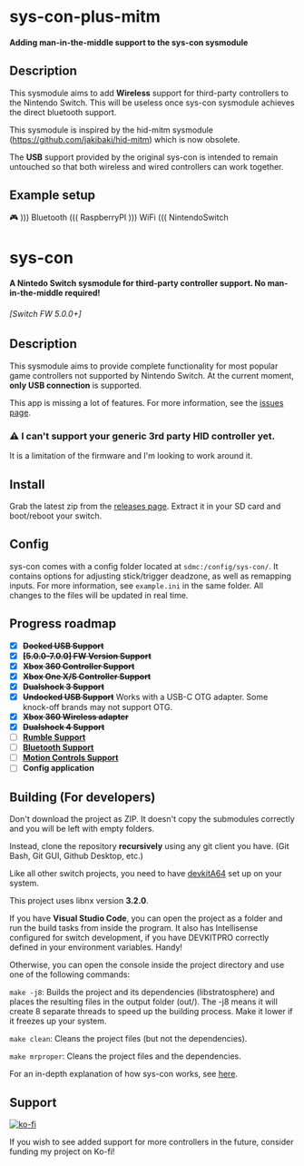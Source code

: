 # sys-con-plus-mitm

#### Adding man-in-the-middle support to the sys-con sysmodule 

## Description
This sysmodule aims to add **Wireless** support for third-party controllers to the Nintendo Switch. This will be useless once sys-con sysmodule achieves the direct bluetooth support.

This sysmodule is inspired by the hid-mitm sysmodule (https://github.com/jakibaki/hid-mitm) which is now obsolete.

The **USB** support provided by the original sys-con is intended to remain untouched so that both wireless and wired controllers can work together.

## Example setup

🎮 )))  Bluetooth  ((( RaspberryPI )))    WiFi   ((( NintendoSwitch

# sys-con

#### A Nintedo Switch sysmodule for third-party controller support. No man-in-the-middle required! 
###### \[Switch FW 5.0.0+\]


## Description
This sysmodule aims to provide complete functionality for most popular game controllers not supported by Nintendo Switch.
At the current moment, **only USB connection** is supported.

This app is missing a lot of features. For more information, see the [issues page](https://github.com/cathery/sys-con/issues).

### ⚠ I can't support your generic 3rd party HID controller yet.
It is a limitation of the firmware and I'm looking to work around it.


## Install

Grab the latest zip from the [releases page](https://github.com/cathery/sys-con/releases). Extract it in your SD card and boot/reboot your switch.

## Config

sys-con comes with a config folder located at `sdmc:/config/sys-con/`. It contains options for adjusting stick/trigger deadzone, as well as remapping inputs. For more information, see `example.ini` in the same folder. All changes to the files will be updated in real time.

## Progress roadmap
- [x] **~~Docked USB Support~~**
- [x] **~~\[5.0.0-7.0.0\] FW Version Support~~**
- [x] **~~Xbox 360 Controller Support~~**
- [x] **~~Xbox One X/S Controller Support~~**
- [x] **~~Dualshock 3 Support~~**
- [x] **~~Undocked USB Support~~** Works with a USB-C OTG adapter. Some knock-off brands may not support OTG.
- [x] **~~Xbox 360 Wireless adapter~~**
- [x] **~~Dualshock 4 Support~~**
- [ ] **[Rumble Support](https://github.com/cathery/sys-con/issues/1)**
- [ ] **[Bluetooth Support](https://github.com/cathery/sys-con/issues/5)**
- [ ] **[Motion Controls Support](https://github.com/cathery/sys-con/issues/9)**
- [ ] **Config application**

## Building (For developers)

Don't download the project as ZIP. It doesn't copy the submodules correctly and you will be left with empty folders.

Instead, clone the repository **recursively** using any git client you have. (Git Bash, Git GUI, Github Desktop, etc.)

Like all other switch projects, you need to have [devkitA64](https://switchbrew.org/wiki/Setting_up_Development_Environment) set up on your system.

This project uses libnx version **3.2.0**.

If you have **Visual Studio Code**, you can open the project as a folder and run the build tasks from inside the program. It also has Intellisense configured for switch development, if you have DEVKITPRO correctly defined in your environment variables. Handy!

Otherwise, you can open the console inside the project directory and use one of the following commands:

`make -j8`: Builds the project and its dependencies (libstratosphere) and places the resulting files in the output folder (out/). The -j8 means it will create 8 separate threads to speed up the building process. Make it lower if it freezes up your system.

`make clean`: Cleans the project files (but not the dependencies).

`make mrproper`: Cleans the project files and the dependencies.

For an in-depth explanation of how sys-con works, see [here](source).

## Support
[![ko-fi](https://www.ko-fi.com/img/githubbutton_sm.svg)](https://ko-fi.com/H2H316ZQV)

If you wish to see added support for more controllers in the future, consider funding my project on Ko-fi!
